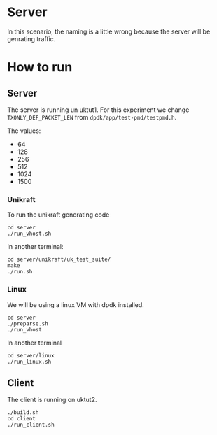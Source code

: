 # Server
In this scenario, the naming is a little wrong because the server will be genrating traffic. 



# How to run
## Server
The server is running un uktut1. For this experiment we change `TXONLY_DEF_PACKET_LEN` from `dpdk/app/test-pmd/testpmd.h`.

The values:
* 64
* 128
* 256
* 512
* 1024
* 1500

### Unikraft
To run the unikraft generating code
```
cd server
./run_vhost.sh
```

In another terminal:
```
cd server/unikraft/uk_test_suite/
make
./run.sh
```
### Linux
We will be using a linux VM with dpdk installed.

```
cd server
./preparse.sh
./run_vhost
```

In another terminal
```
cd server/linux
./run_linux.sh
```

## Client

The client is running on uktut2.

```
./build.sh
cd client
./run_client.sh
```


